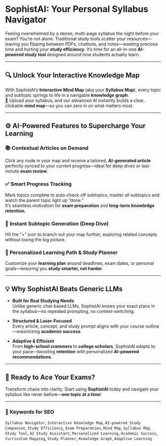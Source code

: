 # **SophistAI: Your Personal Syllabus Navigator**

Feeling overwhelmed by a dense, multi-page syllabus the night before your exam? You’re not alone. Traditional study tools scatter your resources—leaving you flipping between PDFs, chatbots, and notes—wasting precious time and hurting your **study efficiency**. It’s time for an all-in-one **AI-powered study tool** designed around how students actually learn.

---

## 🔍 **Unlock Your Interactive Knowledge Map**

With SophistAI’s **Interactive Mind Map** (aka your **Syllabus Map**), every topic and subtopic springs to life in a navigable **knowledge graph**.  
📄 Upload your syllabus, and our advanced AI instantly builds a clear, clickable **mind map**—so you can zero in on what matters most.

---

## ⚙️ **AI-Powered Features to Supercharge Your Learning**

### 📚 **Contextual Articles on Demand**  
Click any node in your map and receive a tailored, **AI-generated article** perfectly synced to your current progress—ideal for deep dives or last-minute **exam review**.

### ✅ **Smart Progress Tracking**  
Mark topics complete to auto-check off subtopics; master all subtopics and watch the parent topic light up “done.”  
It’s seamless motivation for **exam preparation** and **long-term knowledge retention**.

### 🔎 **Instant Subtopic Generation (Deep Dive)**  
Hit the “+” icon to branch out your map further, exploring related concepts without losing the big picture.

### 📆 **Personalized Learning Path & Study Planner**  
Customize your **learning plan** around deadlines, exam dates, or personal goals—ensuring you **study smarter, not harder**.

---

## 💡 **Why SophistAI Beats Generic LLMs**

- **Built for Real Studying Needs**  
  Unlike generic chat-based LLMs, SophistAI knows your exact place in the syllabus—no repeated prompting, no context-switching.

- **Structured & Laser-Focused**  
  Every article, concept, and study prompt aligns with your course outline—maximizing **academic success**.

- **Adaptive & Efficient**  
  From **high-school crammers** to **college scholars**, SophistAI adapts to your pace—boosting **retention** with personalized **AI-powered recommendations**.

---

## 🎯 **Ready to Ace Your Exams?**

Transform chaos into clarity. Start using **SophistAI** today and navigate your syllabus like never before—**one topic at a time**!

---

### 🔑 **Keywords for SEO**  
`Syllabus Navigator`, `Interactive Knowledge Map`, `AI-powered Study Companion`, `Study Efficiency`, `Exam Preparation`, `Mind Map`, `Syllabus Map`, `Study Tool`, `AI Study Assistant`, `Personalized Learning`, `Academic Success`, `Curriculum Mapping`, `Study Planner`, `Knowledge Graph`, `Adaptive Learning`
